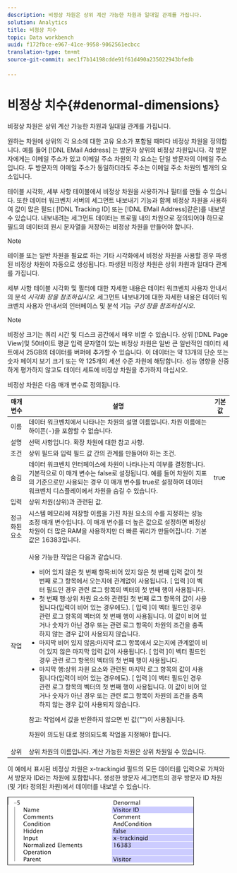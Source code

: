 ```yaml
---
description: 비정상 차원은 상위 계산 가능한 차원과 일대일 관계를 가집니다.
solution: Analytics
title: 비정상 치수
topic: Data workbench
uuid: f172fbce-e967-41ce-9958-9062561ecbcc
translation-type: tm+mt
source-git-commit: aec1f7b14198cdde91f61d490a235022943bfedb

---
```



# 비정상 치수{#denormal-dimensions}

비정상 차원은 상위 계산 가능한 차원과 일대일 관계를 가집니다.

원하는 차원에 상위의 각 요소에 대한 고유 요소가 포함될 때마다 비정상 차원을 정의합니다. 예를 들어 [!DNL EMail Address] 는 방문자 상위의 비정상 차원입니다. 각 방문자에게는 이메일 주소가 있고 이메일 주소 차원의 각 요소는 단일 방문자의 이메일 주소입니다. 두 방문자의 이메일 주소가 동일하더라도 주소는 이메일 주소 차원의 별개의 요소입니다.

테이블 시각화, 세부 사항 테이블에서 비정상 차원을 사용하거나 필터를 만들 수 있습니다. 또한 데이터 워크벤치 서버의 세그먼트 내보내기 기능과 함께 비정상 차원을 사용하여 값이 많은 필드( [!DNL Tracking ID] 또는 [!DNL EMail Address]같은)를 내보낼 수 있습니다. 내보내려는 세그먼트 데이터는 프로필 내의 차원으로 정의되어야 하므로 필드의 데이터의 원시 문자열을 저장하는 비정상 차원을 만들어야 합니다.

>[!NOTE]
>
>테이블 또는 일반 차원을 필요로 하는 기타 시각화에서 비정상 차원을 사용할 경우 파생된 비정상 차원이 자동으로 생성됩니다. 파생된 비정상 차원은 상위 차원과 일대다 관계를 가집니다.

세부 사항 테이블 시각화 및 필터에 대한 자세한 내용은 데이터 워크벤치 사용자 안내서의 분석 *시각화 장을 참조하십시오*. 세그먼트 내보내기에 대한 자세한 내용은 데이터 워크벤치 사용자 안내서의 인터페이스 및 분석 기능 *구성 장을 참조하십시오*.

>[!NOTE]
>
>비정상 크기는 쿼리 시간 및 디스크 공간에서 매우 비쌀 수 있습니다. 상위 [!DNL Page View]및 50바이트 평균 입력 문자열이 있는 비정상 차원은 일반 큰 일반적인 데이터 세트에서 25GB의 데이터를 버퍼에 추가할 수 있습니다. 이 데이터는 약 13개의 단순 또는 숫자 페이지 보기 크기 또는 약 125개의 세션 수준 차원에 해당합니다. 성능 영향을 신중하게 평가하지 않고도 데이터 세트에 비정상 차원을 추가하지 마십시오.

비정상 차원은 다음 매개 변수로 정의됩니다.

<table id="table_532AD791E39B4CF296FFA1C33FB8302E"> 
 <thead> 
  <tr> 
   <th colname="col1" class="entry"> 매개 변수 </th> 
   <th colname="col2" class="entry"> 설명 </th> 
   <th colname="col3" class="entry"> 기본값 </th> 
  </tr> 
 </thead>
 <tbody> 
  <tr> 
   <td colname="col1">  이름  </td> 
   <td colname="col2"> 데이터 워크벤치에서 나타나는 차원의 설명 이름입니다. 차원 이름에는 하이픈(-)을 포함할 수 없습니다. </td> 
   <td colname="col3"> </td> 
  </tr> 
  <tr> 
   <td colname="col1"> 설명 </td> 
   <td colname="col2"> 선택 사항입니다. 확장 차원에 대한 참고 사항. </td> 
   <td colname="col3"> </td> 
  </tr> 
  <tr> 
   <td colname="col1"> 조건 </td> 
   <td colname="col2"> 상위 필드와 입력 필드 값 간의 관계를 만들어야 하는 조건. </td> 
   <td colname="col3"> </td> 
  </tr> 
  <tr> 
   <td colname="col1"> 숨김 </td> 
   <td colname="col2"> 데이터 워크벤치 인터페이스에 차원이 나타나는지 여부를 결정합니다. 기본적으로 이 매개 변수는 false로 설정됩니다. 예를 들어 차원이 지표의 기준으로만 사용되는 경우 이 매개 변수를 true로 설정하여 데이터 워크벤치 디스플레이에서 차원을 숨길 수 있습니다. </td> 
   <td colname="col3"> true </td> 
  </tr> 
  <tr> 
   <td colname="col1"> 입력 </td> 
   <td colname="col2"> 상위 차원(상위)과 관련된 값. </td> 
   <td colname="col3"> </td> 
  </tr> 
  <tr> 
   <td colname="col1"> 정규화된 요소 </td> 
   <td colname="col2"> 시스템 메모리에 저장할 이름을 가진 차원 요소의 수를 지정하는 성능 조정 매개 변수입니다. 이 매개 변수를 더 높은 값으로 설정하면 비정상 차원이 더 많은 RAM을 사용하지만 더 빠른 쿼리가 만들어집니다. 기본값은 16383입니다. </td> 
   <td colname="col3"> </td> 
  </tr> 
  <tr> 
   <td colname="col1"> 작업 </td> 
   <td colname="col2"> <p>사용 가능한 작업은 다음과 같습니다. </p> <p> 
     <ul id="ul_CCDC45838A3941BD949B6D21EA0492B3"> 
      <li id="li_F33898192A82437692B5C15684EFCF64"> 비어 있지 않은 첫 번째 항목:비어 있지 않은 첫 번째 입력 값이 첫 번째 로그 항목에서 오는지에 관계없이 사용됩니다. [ <span class="wintitle"> 입력</span> ]이 벡터 필드인 경우 관련 로그 항목의 벡터의 첫 번째 행이 사용됩니다. </li> 
      <li id="li_4ADD0A368BB74B64AD29126C8E7B333F"> 첫 번째 행:상위 차원 요소와 관련된 첫 번째 로그 항목의 값이 사용됩니다(입력이 비어 있는 경우에도). [ <span class="wintitle"> 입력</span> ]이 벡터 필드인 경우 관련 로그 항목의 벡터의 첫 번째 행이 사용됩니다. 이 값이 비어 있거나 숫자가 아닌 경우 또는 관련 로그 항목이 차원의 조건을 충족하지 않는 경우 값이 사용되지 않습니다. </li> 
      <li id="li_C93CA22ADA634F21A6488BB3BEE7CB23"> 마지막 비어 있지 않음:마지막 로그 항목에서 오는지에 관계없이 비어 있지 않은 마지막 입력 값이 사용됩니다. [ <span class="wintitle"> 입력</span> ]이 벡터 필드인 경우 관련 로그 항목의 벡터의 첫 번째 행이 사용됩니다. </li> 
      <li id="li_2FFE585521B14FE5ABBF66AAC47F22C4"> 마지막 행:상위 차원 요소와 관련된 마지막 로그 항목의 값이 사용됩니다(입력이 비어 있는 경우에도). [ <span class="wintitle"> 입력</span> ]이 벡터 필드인 경우 관련 로그 항목의 벡터의 첫 번째 행이 사용됩니다. 이 값이 비어 있거나 숫자가 아닌 경우 또는 관련 로그 항목이 차원의 조건을 충족하지 않는 경우 값이 사용되지 않습니다. </li> 
     </ul> </p> <p> <p>참고: 작업에서 값을 반환하지 않으면 빈 값("")이 사용됩니다. </p> </p> <p> 차원이 의도된 대로 정의되도록 작업을 지정해야 합니다. </p> </td> 
   <td colname="col3"> </td> 
  </tr> 
  <tr> 
   <td colname="col1"> 상위 </td> 
   <td colname="col2"> 상위 차원의 이름입니다. 계산 가능한 차원은 상위 차원일 수 있습니다. </td> 
   <td colname="col3"> </td> 
  </tr> 
 </tbody> 
</table>

이 예에서 표시된 비정상 차원은 x-trackingid 필드의 모든 데이터를 입력으로 가져와서 방문자 ID라는 차원에 포함합니다. 생성한 방문자 세그먼트의 경우 방문자 ID 차원(및 기타 정의된 차원)에서 데이터를 내보낼 수 있습니다.

![](assets/cfg_Transformation_Dim_Denormal.png)

